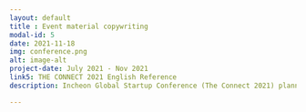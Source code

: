 ```yaml
---
layout: default
title : Event material copywriting
modal-id: 5
date: 2021-11-18
img: conference.png
alt: image-alt
project-date: July 2021 - Nov 2021
link5: THE CONNECT 2021 English Reference
description: Incheon Global Startup Conference (The Connect 2021) planning & copywriting

---
```

